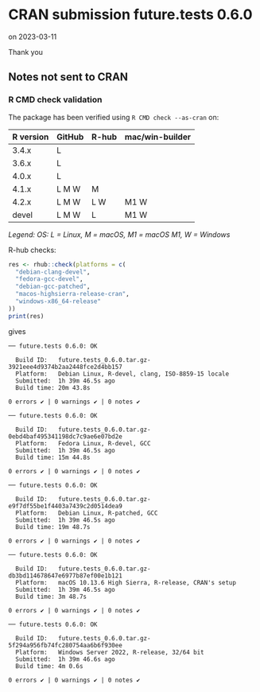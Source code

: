 # CRAN submission future.tests 0.6.0

on 2023-03-11

Thank you


## Notes not sent to CRAN

### R CMD check validation

The package has been verified using `R CMD check --as-cran` on:

| R version | GitHub | R-hub  | mac/win-builder |
| --------- | ------ | ------ | --------------- |
| 3.4.x     | L      |        |                 |
| 3.6.x     | L      |        |                 |
| 4.0.x     | L      |        |                 |
| 4.1.x     | L M W  |   M    |                 |
| 4.2.x     | L M W  | L   W  | M1 W            |
| devel     | L M W  | L      | M1 W            |

_Legend: OS: L = Linux, M = macOS, M1 = macOS M1, W = Windows_


R-hub checks:

```r
res <- rhub::check(platforms = c(
  "debian-clang-devel", 
  "fedora-gcc-devel",
  "debian-gcc-patched", 
  "macos-highsierra-release-cran",
  "windows-x86_64-release"
))
print(res)
```

gives

```
── future.tests 0.6.0: OK

  Build ID:   future.tests_0.6.0.tar.gz-3921eee4d9374b2aa2448fce2d4bb157
  Platform:   Debian Linux, R-devel, clang, ISO-8859-15 locale
  Submitted:  1h 39m 46.5s ago
  Build time: 20m 43.8s

0 errors ✔ | 0 warnings ✔ | 0 notes ✔

── future.tests 0.6.0: OK

  Build ID:   future.tests_0.6.0.tar.gz-0ebd4baf495341198dc7c9ae6e07bd2e
  Platform:   Fedora Linux, R-devel, GCC
  Submitted:  1h 39m 46.5s ago
  Build time: 15m 44.8s

0 errors ✔ | 0 warnings ✔ | 0 notes ✔

── future.tests 0.6.0: OK

  Build ID:   future.tests_0.6.0.tar.gz-e9f7df55be1f4403a7439c2d0514dea9
  Platform:   Debian Linux, R-patched, GCC
  Submitted:  1h 39m 46.5s ago
  Build time: 19m 48.7s

0 errors ✔ | 0 warnings ✔ | 0 notes ✔

── future.tests 0.6.0: OK

  Build ID:   future.tests_0.6.0.tar.gz-db3bd114678647e6977b87ef00e1b121
  Platform:   macOS 10.13.6 High Sierra, R-release, CRAN's setup
  Submitted:  1h 39m 46.5s ago
  Build time: 3m 48.7s

0 errors ✔ | 0 warnings ✔ | 0 notes ✔

── future.tests 0.6.0: OK

  Build ID:   future.tests_0.6.0.tar.gz-5f294a956fb74fc280754aa6b6f930ee
  Platform:   Windows Server 2022, R-release, 32/64 bit
  Submitted:  1h 39m 46.6s ago
  Build time: 4m 0.6s

0 errors ✔ | 0 warnings ✔ | 0 notes ✔
```
